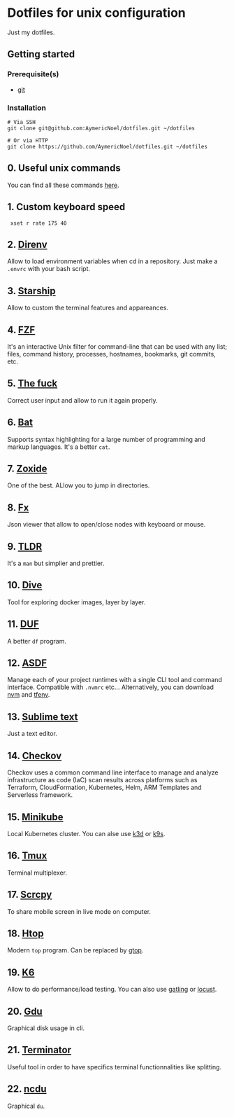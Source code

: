 # Dotfiles for unix configuration

Just my dotfiles.

## Getting started

### Prerequisite(s)

* [git](https://git-scm.com)

### Installation

```shell
# Via SSH
git clone git@github.com:AymericNoel/dotfiles.git ~/dotfiles

# Or via HTTP
git clone https://github.com/AymericNoel/dotfiles.git ~/dotfiles
```
## 0. Useful unix commands

You can find all these commands [here](./useful-commands.md).

## 1. Custom keyboard speed

` xset r rate 175 40`

## 2. [Direnv](https://direnv.net/)

Allow to load environment variables when cd in a repository. Just make a `.envrc` with your bash script.

## 3. [Starship](https://starship.rs/fr-FR/)

Allow to custom the terminal features and appareances.

## 4. [FZF](https://github.com/junegunn/fzf)

It's an interactive Unix filter for command-line that can be used with any list; files, command history, processes, hostnames, bookmarks, git commits, etc.

## 5. [The fuck](https://github.com/nvbn/thefuck)

Correct user input and allow to run it again properly.

## 6. [Bat](https://github.com/sharkdp/bat)

Supports syntax highlighting for a large number of programming and markup languages. It's a better `cat`.

## 7. [Zoxide](https://github.com/ajeetdsouza/zoxide)

One of the best. ALlow you to jump in directories.

## 8. [Fx](https://github.com/antonmedv/fx)

Json viewer that allow to open/close nodes with keyboard or mouse.

## 9. [TLDR](https://tldr.sh/)

It's a `man` but simplier and prettier.

## 10. [Dive](https://github.com/wagoodman/dive)

Tool for exploring docker images, layer by layer.

## 11. [DUF](https://github.com/muesli/duf)

A better `df` program.

## 12. [ASDF](https://asdf-vm.com/)

Manage each of your project runtimes with a single CLI tool and command interface. Compatible with `.nvmrc` etc...
Alternatively, you can download [nvm](https://github.com/nvm-sh/nvm) and [tfenv](https://github.com/tfutils/tfenv).

## 13. [Sublime text](https://www.sublimetext.com/)

Just a text editor.

## 14. [Checkov](https://www.checkov.io/)

Checkov uses a common command line interface to manage and analyze infrastructure as code (IaC) scan results across platforms such as Terraform, CloudFormation, Kubernetes, Helm, ARM Templates and Serverless framework.

## 15. [Minikube](https://minikube.sigs.k8s.io/docs/)

Local Kubernetes cluster. You can alse use [k3d](https://k3d.io/) or [k9s](https://github.com/derailed/k9s).

## 16. [Tmux](https://doc.ubuntu-fr.org/tmux)

Terminal multiplexer.

## 17. [Scrcpy](https://github.com/Genymobile/scrcpy)

To share mobile screen in live mode on computer.

## 18. [Htop](https://htop.dev/)

Modern `top` program. Can be replaced by [gtop](https://github.com/aksakalli/gtop).

## 19. [K6](https://k6.io/open-source/)

Allow to do performance/load testing. You can also use [gatling](https://gatling.io/) or [locust](https://locust.io/).

## 20. [Gdu](https://github.com/dundee/gdu)

Graphical disk usage in cli.

## 21. [Terminator](https://doc.ubuntu-fr.org/terminator)

Useful tool in order to have specifics terminal functionnalities like splitting.

## 22. [ncdu](https://www.linuxtricks.fr/wiki/ncdu-visualiser-facilement-la-taille-des-dossiers-en-console)

Graphical `du`.
